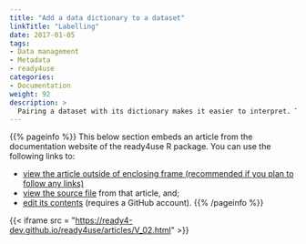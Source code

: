 ```yaml
---
title: "Add a data dictionary to a dataset"
linkTitle: "Labelling"
date: 2017-01-05
tags:
- Data management
- Metadata
- ready4use
categories:
- Documentation
weight: 92
description: >
  Pairing a dataset with its dictionary makes it easier to interpret. This tutorial describes how a module from the ready4use R package can help you to pair a dataset and its dictionary.
---
```


{{% pageinfo %}}
This below section embeds an article from the documentation website of the ready4use R package. You can use the following links to:

* [view the article outside of enclosing frame (recommended if you plan to follow any links)](https://ready4-dev.github.io/ready4use/articles/V_02.html)
* [view the source file](https://github.com/ready4-dev/ready4use/blob/master/vignettes/V_02.Rmd) from that article, and;
* [edit its contents](https://github.com/ready4-dev/ready4use/edit/master/vignettes/V_02.Rmd) (requires a GitHub account).
{{% /pageinfo %}}

{{< iframe src = "https://ready4-dev.github.io/ready4use/articles/V_02.html" >}}